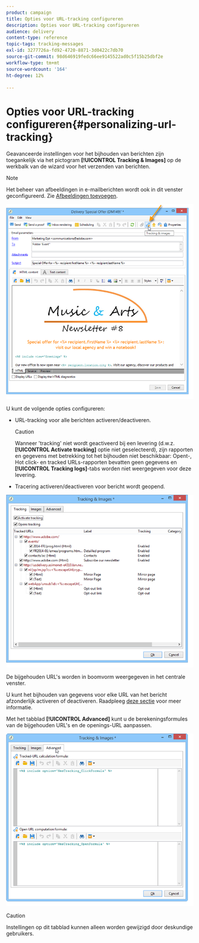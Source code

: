 ```yaml
---
product: campaign
title: Opties voor URL-tracking configureren
description: Opties voor URL-tracking configureren
audience: delivery
content-type: reference
topic-tags: tracking-messages
exl-id: 3277726a-fd92-4720-8871-3d0422c7db70
source-git-commit: 98d646919fedc66ee9145522ad0c5f15b25dbf2e
workflow-type: tm+mt
source-wordcount: '164'
ht-degree: 12%

---
```


# Opties voor URL-tracking configureren{#personalizing-url-tracking}

Geavanceerde instellingen voor het bijhouden van berichten zijn toegankelijk via het pictogram **[!UICONTROL Tracking & Images]** op de werkbalk van de wizard voor het verzenden van berichten.

>[!NOTE]
>
>Het beheer van afbeeldingen in e-mailberichten wordt ook in dit venster geconfigureerd. Zie [Afbeeldingen toevoegen](../../delivery/using/defining-the-email-content.md#adding-images).

![](assets/s_ncs_user_email_del_tracking_ico.png)

U kunt de volgende opties configureren:

* URL-tracking voor alle berichten activeren/deactiveren.

   >[!CAUTION]
   >
   >Wanneer &#39;tracking&#39; niet wordt geactiveerd bij een levering (d.w.z. **[!UICONTROL Activate tracking]** optie niet geselecteerd), zijn rapporten en gegevens met betrekking tot het bijhouden niet beschikbaar: Opent-, Hot click- en tracked URLs-rapporten bevatten geen gegevens en **[!UICONTROL Tracking logs]**-tabs worden niet weergegeven voor deze levering.

* Tracering activeren/deactiveren voor bericht wordt geopend.

![](assets/s_ncs_user_email_del_tracking_param.png)

De bijgehouden URL&#39;s worden in boomvorm weergegeven in het centrale venster.

U kunt het bijhouden van gegevens voor elke URL van het bericht afzonderlijk activeren of deactiveren. Raadpleeg [deze sectie](../../delivery/using/how-to-configure-tracked-links.md) voor meer informatie.

Met het tabblad **[!UICONTROL Advanced]** kunt u de berekeningsformules van de bijgehouden URL&#39;s en de openings-URL aanpassen.

![](assets/s_ncs_user_email_del_tracking_param_adv.png)

>[!CAUTION]
>
>Instellingen op dit tabblad kunnen alleen worden gewijzigd door deskundige gebruikers.

